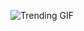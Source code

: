 
<!-- GIF_SECTION -->
![Trending GIF](https://media3.giphy.com/media/v1.Y2lkPThiYjIxNzcycTM0dW15dWxvdWw3bWNyaTk1d2ExeWZ6eTltZWwwYnlpZjRxanVmMSZlcD12MV9naWZzX3NlYXJjaCZjdD1n/zOvBKUUEERdNm/giphy.gif)
<!-- END_GIF_SECTION -->

